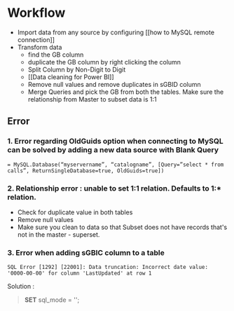 # Workflow
- Import data from any source by configuring [[how to MySQL remote connection]]
- Transform data
	- find the GB column 
	- duplicate the GB column by right clicking the column
	- Split Column by Non-Digit to Digit
	- [[Data cleaning for Power BI]]
	- Remove null values and remove duplicates in sGBID column
	- Merge Queries and pick the GB from both the tables. Make sure the relationship from Master to subset data is 1:1


## Error
### 1. Error regarding OldGuids option when connecting to MySQL can be solved by adding a new data source with Blank Query 
```
= MySQL.Database(“myservername”, “catalogname”, [Query=”select * from calls”, ReturnSingleDatabase=true, OldGuids=true])
```

### 2. Relationship error : unable to set 1:1 relation. Defaults to 1:\* relation.
- Check for duplicate value in both tables
- Remove null values
- Make sure you clean to data so that Subset does not have records that's not in the master - superset.

### 3. Error when adding sGBIC column to a table
```
SQL Error [1292] [22001]: Data truncation: Incorrect date value: '0000-00-00' for column 'LastUpdated' at row 1
```
Solution :
> **SET** sql_mode = '';
